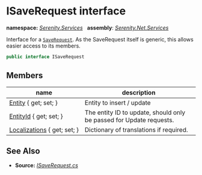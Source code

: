 # ISaveRequest interface
**namespace:** *[Serenity.Services](../README.md#serenity.services-namespace)*   **assembly**: *[Serenity.Net.Services](../README.md)*

Interface for a [`SaveRequest`](SaveRequest-1.md). As the SaveRequest itself is generic, this allows easier access to its members.

```csharp
public interface ISaveRequest
```

## Members

| name | description |
| --- | --- |
| [Entity](ISaveRequest/Entity.md) { get; set; } | Entity to insert / update |
| [EntityId](ISaveRequest/EntityId.md) { get; set; } | The entity ID to update, should only be passed for Update requests. |
| [Localizations](ISaveRequest/Localizations.md) { get; set; } | Dictionary of translations if required. |

## See Also

* **Source:** *[ISaveRequest.cs](https://github.com/serenity-is/Serenity/blob/master/src/Serenity.Net.Services/Models/ISaveRequest.cs)*